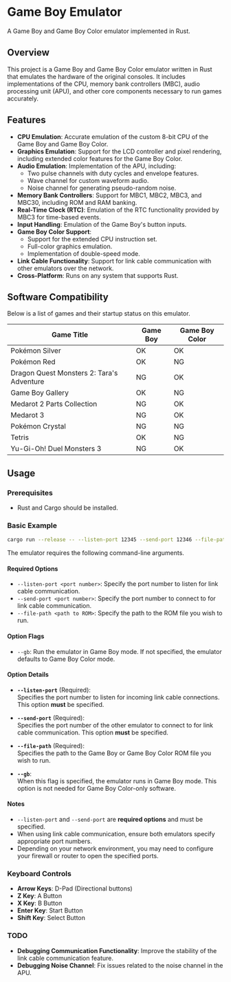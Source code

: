 # Game Boy Emulator

A Game Boy and Game Boy Color emulator implemented in Rust.

## Overview

This project is a Game Boy and Game Boy Color emulator written in Rust that emulates the hardware of the original consoles. It includes implementations of the CPU, memory bank controllers (MBC), audio processing unit (APU), and other core components necessary to run games accurately.

## Features

- **CPU Emulation**: Accurate emulation of the custom 8-bit CPU of the Game Boy and Game Boy Color.
- **Graphics Emulation**: Support for the LCD controller and pixel rendering, including extended color features for the Game Boy Color.
- **Audio Emulation**: Implementation of the APU, including:
  - Two pulse channels with duty cycles and envelope features.
  - Wave channel for custom waveform audio.
  - Noise channel for generating pseudo-random noise.
- **Memory Bank Controllers**: Support for MBC1, MBC2, MBC3, and MBC30, including ROM and RAM banking.
- **Real-Time Clock (RTC)**: Emulation of the RTC functionality provided by MBC3 for time-based events.
- **Input Handling**: Emulation of the Game Boy's button inputs.
- **Game Boy Color Support**:
  - Support for the extended CPU instruction set.
  - Full-color graphics emulation.
  - Implementation of double-speed mode.
- **Link Cable Functionality**: Support for link cable communication with other emulators over the network.
- **Cross-Platform**: Runs on any system that supports Rust.

## Software Compatibility

Below is a list of games and their startup status on this emulator.

| Game Title                                | Game Boy | Game Boy Color |
| ----------------------------------------- | -------- | -------------- |
| Pokémon Silver                            | OK       | OK             |
| Pokémon Red                               | OK       | NG             |
| Dragon Quest Monsters 2: Tara's Adventure | NG       | OK             |
| Game Boy Gallery                          | OK       | NG             |
| Medarot 2 Parts Collection                | NG       | OK             |
| Medarot 3                                 | NG       | OK             |
| Pokémon Crystal                           | NG       | NG             |
| Tetris                                    | OK       | NG             |
| Yu-Gi-Oh! Duel Monsters 3                 | NG       | OK             |

## Usage

### Prerequisites

- Rust and Cargo should be installed.

### Basic Example
 ```bash
cargo run --release -- --listen-port 12345 --send-port 12346 --file-path path/to/rom.gb
```
The emulator requires the following command-line arguments.

#### Required Options

- `--listen-port <port number>`: Specify the port number to listen for link cable communication.
- `--send-port <port number>`: Specify the port number to connect to for link cable communication.
- `--file-path <path to ROM>`: Specify the path to the ROM file you wish to run.

#### Option Flags
- `--gb`: Run the emulator in Game Boy mode. If not specified, the emulator defaults to Game Boy Color mode.

#### Option Details

- **`--listen-port`** (Required):  
  Specifies the port number to listen for incoming link cable connections. This option **must** be specified.

- **`--send-port`** (Required):  
  Specifies the port number of the other emulator to connect to for link cable communication. This option **must** be specified.

- **`--file-path`** (Required):  
  Specifies the path to the Game Boy or Game Boy Color ROM file you wish to run.

- **`--gb`**:  
  When this flag is specified, the emulator runs in Game Boy mode. This option is not needed for Game Boy Color-only software.

#### Notes

- `--listen-port` and `--send-port` are **required options** and must be specified.
- When using link cable communication, ensure both emulators specify appropriate port numbers.
- Depending on your network environment, you may need to configure your firewall or router to open the specified ports.

### Keyboard Controls

- **Arrow Keys**: D-Pad (Directional buttons)
- **Z Key**: A Button
- **X Key**: B Button
- **Enter Key**: Start Button
- **Shift Key**: Select Button

### TODO

- **Debugging Communication Functionality**: Improve the stability of the link cable communication feature.
- **Debugging Noise Channel**: Fix issues related to the noise channel in the APU.
